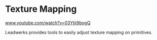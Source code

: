# Texture Mapping

www.youtube.com/watch?v=03Ytji9bogQ

Leadwerks provides tools to easily adjust texture mapping on primitives.
